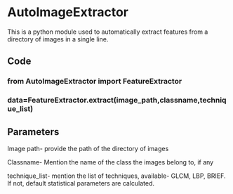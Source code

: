 # AutoImageExtractor

This is a python module used to automatically extract features from a directory of images in a single line.

## Code

### from AutoImageExtractor import FeatureExtractor

### data=FeatureExtractor.extract(image_path,classname,technique_list)

## Parameters

Image path- provide the path of the directory of images

Classname- Mention the name of the class the images belong to, if any

technique_list- mention the list of techniques, available- GLCM, LBP, BRIEF. If not, default statistical parameters are calculated.